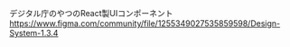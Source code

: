 デジタル庁のやつのReact製UIコンポーネント
https://www.figma.com/community/file/1255349027535859598/Design-System-1.3.4
